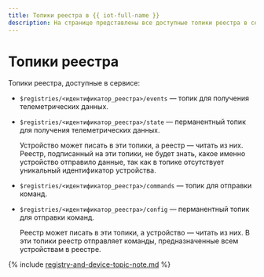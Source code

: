 ```yaml
---
title: Топики реестра в {{ iot-full-name }}
description: На странице представлены все доступные топики реестра в сервисе {{ iot-name }}.
---
```


# Топики реестра

Топики реестра, доступные в сервисе: 
* `$registries/<идентификатор_реестра>/events` — топик для получения телеметрических данных.
* `$registries/<идентификатор_реестра>/state` — перманентный топик для получения телеметрических данных.

    Устройство может писать в эти топики, а реестр — читать из них. Реестр, подписанный на эти топики, не будет знать, какое именно устройство отправило данные, так как в топике отсутствует уникальный идентификатор устройства.

* `$registries/<идентификатор_реестра>/commands` — топик для отправки команд.
* `$registries/<идентификатор_реестра>/config` — перманентный топик для отправки команд.

    Реестр может писать в эти топики, а устройство — читать из них. В эти топики реестр отправляет команды, предназначенные всем устройствам в реестре.

{% include [registry-and-device-topic-note.md](../../../_includes/iot-core/registry-and-device-topic-note.md) %}